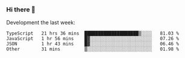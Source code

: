 ### Hi there 👋

Development the last week:
<!--START_SECTION:waka-->

```text
TypeScript   21 hrs 36 mins  ████████████████████▒░░░░   81.03 %
JavaScript   1 hr 56 mins    █▓░░░░░░░░░░░░░░░░░░░░░░░   07.26 %
JSON         1 hr 43 mins    █▓░░░░░░░░░░░░░░░░░░░░░░░   06.46 %
Other        31 mins         ▒░░░░░░░░░░░░░░░░░░░░░░░░   01.98 %
```

<!--END_SECTION:waka-->

<!--
**JASONPANGGO/jasonpanggo** is a ✨ _special_ ✨ repository because its `README.md` (this file) appears on your GitHub profile.

Here are some ideas to get you started:

- 🔭 I’m currently working on ...
- 🌱 I’m currently learning ...
- 👯 I’m looking to collaborate on ...
- 🤔 I’m looking for help with ...
- 💬 Ask me about ...
- 📫 How to reach me: ...
- 😄 Pronouns: ...
- ⚡ Fun fact: ...
-->
